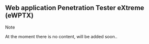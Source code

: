 ## Web application Penetration Tester eXtreme (eWPTX)
> [!NOTE] 
> At the moment there is no content, will be added soon..